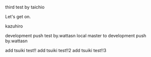 third test by taichio


Let's get on.


kazuhiro

development push test by.wattasn
local master to development push by.wattasn

add tsuiki test!!
add tsuiki test!!2
add tsuiki test!!3
